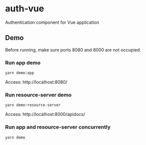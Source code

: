 # auth-vue
Authentication component for Vue application

## Demo

Before running, make sure ports 8080 and 8000 are not occupied.

### Run app demo 

```
yarn demo:app
```

  Access: http://localhost:8080/

### Run resource-server demo

```
yarn demo:resource-server
```

  Access: http://localhost:8000/apidocs/

### Run app and resource-server concurrently

```
yarn demo
```